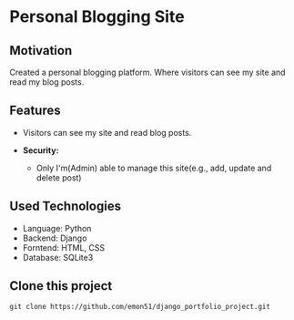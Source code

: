 # Personal Blogging Site 

## Motivation
Created a personal blogging platform. Where visitors can see my site and read my blog posts.

## Features
- Visitors can see my site and read blog posts.
    

- **Security:**
  - Only I'm(Admin) able to manage this site(e.g., add, update and delete post)



## Used Technologies

- Language: Python
- Backend: Django
- Forntend: HTML, CSS
- Database: SQLite3

## Clone this project
   ```
   git clone https://github.com/emon51/django_portfolio_project.git
   ```

